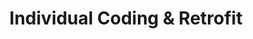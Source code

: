 ---
title: "Individual Coding & Retrofit"
url: /hildesheim/individual-coding-und-retrofit/
shop: Autowerkstatt
---